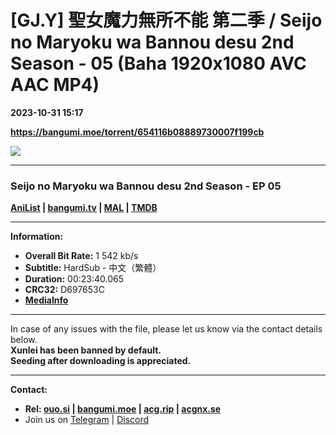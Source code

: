 # [GJ.Y] 聖女魔力無所不能 第二季 / Seijo no Maryoku wa Bannou desu 2nd Season - 05 (Baha 1920x1080 AVC AAC MP4)

**2023-10-31 15:17**

**https://bangumi.moe/torrent/654116b08889730007f199cb**

![](https://rr1---bh.raws.dev/B/2KU/76/8116e3f1dbeecff72e2f3a3a1e1nqtw5.JPG)

* * *

### **__Seijo no Maryoku wa Bannou desu 2nd Season__** - EP 05

**[AniList](https://anilist.co/anime/146206) | [bangumi.tv](https://bgm.tv/subject/373787) | [MAL](https://myanimelist.net/anime/51215) | [TMDB](https://www.themoviedb.org/tv/115236)**

* * *

**Information:**

*   **Overall Bit Rate:** 1 542 kb/s
*   **Subtitle:** HardSub - 中文（繁體）
*   **Duration:** 00:23:40.065
*   **CRC32:** D697653C
*   **[MediaInfo](https://rr1---nfo.raws.dev/%5BGJ.Y%5D%20%E8%81%96%E5%A5%B3%E9%AD%94%E5%8A%9B%E7%84%A1%E6%89%80%E4%B8%8D%E8%83%BD%20%E7%AC%AC%E4%BA%8C%E5%AD%A3%20-%2005%20%28Baha%201920x1080%20AVC%20AAC%20MP4%29%20%5BD697653C%5D.mp4.nfo)**

* * *

In case of any issues with the file, please let us know via the contact details below.  
**Xunlei has been banned by default.**  
**Seeding after downloading is appreciated.**

* * *

**Contact:**

*   **Rel: [ouo.si](https://ouo.si/user/BraveSail) | [bangumi.moe](https://bangumi.moe/search/63e4b7585fa12c0007949b88) | [acg.rip](https://acg.rip/user/5570) | [acgnx.se](https://share.acgnx.se/user-529-1.html)**
*   Join us on [Telegram](https://kirara-fantasia.moe/telegram) | [Discord](https://kirara-fantasia.moe/discord)